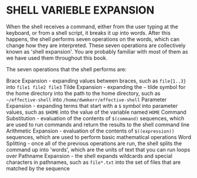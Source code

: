 # SHELL VARIEBLE EXPANSION
When the shell receives a command, either from the user typing at the keyboard, or from a shell script, it breaks it up into words. After this happens, the shell performs seven operations on the words, which can change how they are interpreted. These seven operations are collectively known as 'shell expansion'. You are probably familiar with most of them as we have used them throughout this book.

The seven operations that the shell performs are:

Brace Expansion - expanding values between braces, such as `file{1..3}` into `file1 file2 file3`
Tilde Expansion - expanding the ` ~ ` tilde symbol for the home directory into the path to the home directory, such as ` ~/effective-shell ` into ` /home/dwmkerr/effective-shell `
Parameter Expansion - expanding terms that start with a ` $ ` symbol into parameter values, such as ` $HOME ` into the value of the variable named ` HOME `
Command Substitution - evaluation of the contents of ` $(command) ` sequences, which are used to run commands and return the results to the shell command line
Arithmetic Expansion - evaluation of the contents of ` $((expression)) ` sequences, which are used to perform basic mathematical operations
Word Splitting - once all of the previous operations are run, the shell splits the command up into 'words', which are the units of text that you can run loops over
Pathname Expansion - the shell expands wildcards and special characters in pathnames, such as ``file*.txt`` into the set of files that are matched by the sequence
